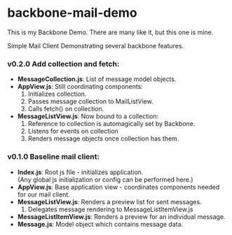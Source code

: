 backbone-mail-demo
==================
This is my Backbone Demo. There are many like it, but this one is mine.

Simple Mail Client Demonstrating several backbone features.

### v0.2.0 Add collection and fetch:

   - **MessageCollection.js**: List of message model objects.
   - **AppView.js**: Still coordinating components: 
     1. Initializes collection.
     2. Passes message collection to MailListView.
     3. Calls fetch() on collection.
   - **MessageListView.js**: Now bound to a collection:
     1. Reference to collection is automagically set by Backbone.
     2. Listens for events on collection
     3. Renders message objects once collection has them.  

### v0.1.0 Baseline mail client:

   - **Index.js**: Root js file - initializes application.  
      (Any global js initialization or config can be performed here.)  
   - **AppView.js**: Base application view - coordinates components needed for our mail client.    
   - **MessageListView.js**: Renders a preview list for sent messages.
     1. Delegates message rendering to MessageListItemView.js
   - **MessageListItemView.js**: Renders a preview for an individual message.
   - **Message.js**: Model object which contains message data.